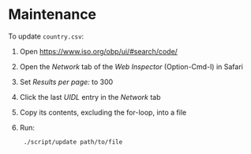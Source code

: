 # Maintenance

To update `country.csv`:

1. Open <https://www.iso.org/obp/ui/#search/code/>
1. Open the *Network* tab of the *Web Inspector* (Option-Cmd-I) in Safari
1. Set *Results per page:* to 300
1. Click the last *UIDL* entry in the *Network* tab
1. Copy its contents, excluding the for-loop, into a file
1. Run:

        ./script/update path/to/file
